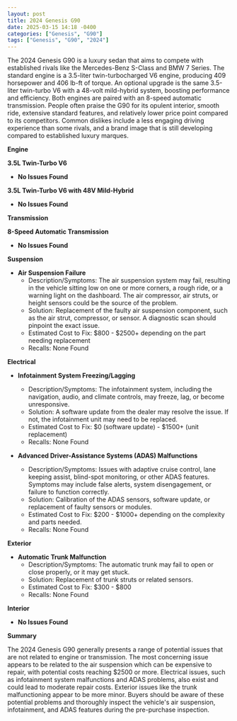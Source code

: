 ```yaml
---
layout: post
title: 2024 Genesis G90
date: 2025-03-15 14:18 -0400
categories: ["Genesis", "G90"]
tags: ["Genesis", "G90", "2024"]
---
```

The 2024 Genesis G90 is a luxury sedan that aims to compete with established rivals like the Mercedes-Benz S-Class and BMW 7 Series. The standard engine is a 3.5-liter twin-turbocharged V6 engine, producing 409 horsepower and 406 lb-ft of torque. An optional upgrade is the same 3.5-liter twin-turbo V6 with a 48-volt mild-hybrid system, boosting performance and efficiency. Both engines are paired with an 8-speed automatic transmission. People often praise the G90 for its opulent interior, smooth ride, extensive standard features, and relatively lower price point compared to its competitors. Common dislikes include a less engaging driving experience than some rivals, and a brand image that is still developing compared to established luxury marques.

**Engine**

**3.5L Twin-Turbo V6**

*   **No Issues Found**

**3.5L Twin-Turbo V6 with 48V Mild-Hybrid**

*   **No Issues Found**

**Transmission**

**8-Speed Automatic Transmission**

*   **No Issues Found**

**Suspension**

*   **Air Suspension Failure**
    *   Description/Symptoms: The air suspension system may fail, resulting in the vehicle sitting low on one or more corners, a rough ride, or a warning light on the dashboard. The air compressor, air struts, or height sensors could be the source of the problem.
    *   Solution: Replacement of the faulty air suspension component, such as the air strut, compressor, or sensor. A diagnostic scan should pinpoint the exact issue.
    *   Estimated Cost to Fix: $800 - $2500+ depending on the part needing replacement
    *   Recalls: None Found

**Electrical**

*   **Infotainment System Freezing/Lagging**
    *   Description/Symptoms: The infotainment system, including the navigation, audio, and climate controls, may freeze, lag, or become unresponsive.
    *   Solution: A software update from the dealer may resolve the issue. If not, the infotainment unit may need to be replaced.
    *   Estimated Cost to Fix: $0 (software update) - $1500+ (unit replacement)
    *   Recalls: None Found

*   **Advanced Driver-Assistance Systems (ADAS) Malfunctions**
    *   Description/Symptoms: Issues with adaptive cruise control, lane keeping assist, blind-spot monitoring, or other ADAS features. Symptoms may include false alerts, system disengagement, or failure to function correctly.
    *   Solution: Calibration of the ADAS sensors, software update, or replacement of faulty sensors or modules.
    *   Estimated Cost to Fix: $200 - $1000+ depending on the complexity and parts needed.
    *   Recalls: None Found

**Exterior**

*   **Automatic Trunk Malfunction**
    *   Description/Symptoms: The automatic trunk may fail to open or close properly, or it may get stuck.
    *   Solution: Replacement of trunk struts or related sensors.
    *   Estimated Cost to Fix: $300 - $800
    *   Recalls: None Found

**Interior**

*   **No Issues Found**

**Summary**

The 2024 Genesis G90 generally presents a range of potential issues that are not related to engine or transmission. The most concerning issue appears to be related to the air suspension which can be expensive to repair, with potential costs reaching $2500 or more. Electrical issues, such as infotainment system malfunctions and ADAS problems, also exist and could lead to moderate repair costs. Exterior issues like the trunk malfunctioning appear to be more minor. Buyers should be aware of these potential problems and thoroughly inspect the vehicle's air suspension, infotainment, and ADAS features during the pre-purchase inspection.


